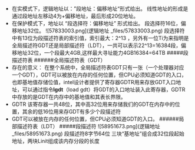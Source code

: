 + 在实模式下，逻辑地址以：”段地址：偏移地址“形式给出。
线性地址的形成是通过段地址左移动4为+偏移地址，最后形成20位地址。
+ 在保护模式下，地址以 “段选择符：偏移地址” 形式给出。
段选择符16位，偏移地址32位。
![57833003.png](逻辑地址  _files/57833003.png)
段选择符中有13位为段描述符表的索引值，索引最大：2^13 ，另外有一位Ti为来指明是全局描述符GDT还是局部描述符（LDT），一共可以表示22^13=16384段，偏移地址32位，一个段最大4GB,这样最大寻址能力4GB16384=64TB
#####段描述符表
######全局描述符表（GDT）
+ 存在的意义：
在整个系统中，全局描述符表GDT只有一张（一个处理器对应一个GDT），GDT可以被放在内存的任何位置，但CPU必须知道GDT的入口，也即基地值存储位值，intel设计者提供了寄存器GDTR用来存放GDT入口地址，可以通过指令**lgdt**（load gdt）将GDT的入口地址装入此寄存器，GDTR中存放的是GDT在内存中的基地值和其表长界限。
+ GDTR
该寄存器一共48位，其中高32位用来存储我们的GDT在内存中的位置，其余的低16位用来存GDT有多少个段描述符
+ GDT可以被放在内存的任何位置，但CPU必须知道GDT的入口。
######局部描述符表（LDT）
#####段描述符
![58951673.png](逻辑地址  _files/58951673.png)
段描述符8字节64位
三块“基地址”组合成32位段起始地址，两块Linit组成该内存分段的长度
